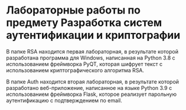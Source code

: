 # Лабораторные работы по предмету Разработка систем аутентификации и криптографии

В папке RSA находится первая лабораторная, в результате которой разработана программа для Windows, написанная на Python 3.8 
с использованием фреймворка PyQT, которая шифрует текст с использованием криптографического алгоритма RSA.

В папке Auth находится вторая лабораторная, в результате которой разработано веб-приложение, написанное на языке Python 3.9
с использованием фреймворка Flask, которое реализует парольную аутентификацию с подтверждением по email.
